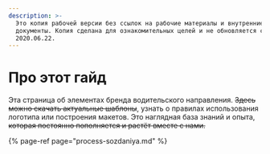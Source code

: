 ```yaml
---
description: >-
  Это копия рабочей версии без ссылок на рабочие материалы и внутренние
  документы. Копия сделана для ознакомительных целей и не обновляется с
  2020.06.22.
---
```


# Про этот гайд

Эта страница об элементах бренда водительского направления. ~~Здесь можно скачать актуальные шаблоны~~, узнать о правилах использования логотипа или построения макетов. Это наглядная база знаний и опыта, ~~которая постоянно пополняется и растёт вместе с нами.~~

{% page-ref page="process-sozdaniya.md" %}











